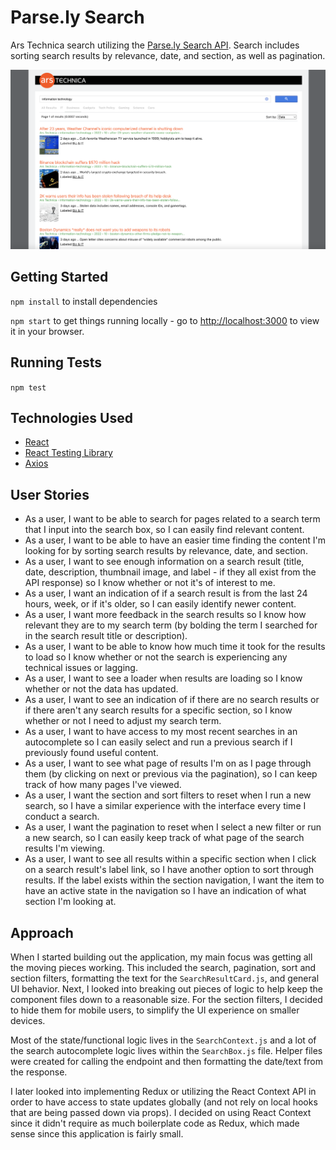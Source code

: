 # Parse.ly Search
Ars Technica search utilizing the [Parse.ly Search API](https://www.parse.ly/help/api/search). Search includes sorting search results by relevance, date, and section, as well as pagination.

![Screenshot](screenshot.png)

## Getting Started
`npm install` to install dependencies

`npm start` to get things running locally - go to [http://localhost:3000](http://localhost:3000) to view it in your browser.

## Running Tests
`npm test`

## Technologies Used
* [React](https://reactjs.org/)
* [React Testing Library](https://testing-library.com/docs/react-testing-library/intro/)
* [Axios](https://github.com/axios/axios)

## User Stories
* As a user, I want to be able to search for pages related to a search term that I input into the search box, so I can easily find relevant content.
* As a user, I want to be able to have an easier time finding the content I'm looking for by sorting search results by relevance, date, and section.
* As a user, I want to see enough information on a search result (title, date, description, thumbnail image, and label - if they all exist from the API response) so I know whether or not it's of interest to me.
* As a user, I want an indication of if a search result is from the last 24 hours, week, or if it's older, so I can easily identify newer content.
* As a user, I want more feedback in the search results so I know how relevant they are to my search term (by bolding the term I searched for in the search result title or description).
* As a user, I want to be able to know how much time it took for the results to load so I know whether or not the search is experiencing any technical issues or lagging.
* As a user, I want to see a loader when results are loading so I know whether or not the data has updated.
* As a user, I want to see an indication of if there are no search results or if there aren't any search results for a specific section, so I know whether or not I need to adjust my search term.
* As a user, I want to have access to my most recent searches in an autocomplete so I can easily select and run a previous search if I previously found useful content.
* As a user, I want to see what page of results I'm on as I page through them (by clicking on next or previous via the pagination), so I can keep track of how many pages I've viewed.
* As a user, I want the section and sort filters to reset when I run a new search, so I have a similar experience with the interface every time I conduct a search.
* As a user, I want the pagination to reset when I select a new filter or run a new search, so I can easily keep track of what page of the search results I'm viewing.
* As a user, I want to see all results within a specific section when I click on a search result's label link, so I have another option to sort through results. If the label exists within the section navigation, I want the item to have an active state in the navigation so I have an indication of what section I'm looking at. 

## Approach
When I started building out the application, my main focus was getting all the moving pieces working. This included the search, pagination, sort and section filters, formatting the text for the `SearchResultCard.js`, and general UI behavior. Next, I looked into breaking out pieces of logic to help keep the component files down to a reasonable size. For the section filters, I decided to hide them for mobile users, to simplify the UI experience on smaller devices. 

Most of the state/functional logic lives in the `SearchContext.js` and a lot of the search autocomplete logic lives within the `SearchBox.js` file. Helper files were created for calling the endpoint and then formatting the date/text from the response. 

I later looked into implementing Redux or utilizing the React Context API in order to have access to state updates globally (and not rely on local hooks that are being passed down via props). I decided on using React Context since it didn't require as much boilerplate code as Redux, which made sense since this application is fairly small.

